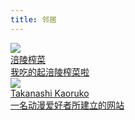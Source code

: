 ```yaml
---
title: 邻居
---
```


<div class="friends">

<a class="a-friend" target="_blank"  href="https://sssssystem.github.io">
<img class="blog-avatar" src="https://ae01.alicdn.com/kf/H7703af2e60384f3caf135f586114224cK.jpg" data-tag="bdshare">
<div class="text-container">
<div class="name">涪陵榨菜</div>
<div class="description" style="width:185px;overflow:hidden;text-overflow:ellipsis;white-space:nowrap;">我吃的起涪陵榨菜啦</div>
</div>
</a>
<a class="a-friend" target="_blank"  href="https://vanillaneko.club">
<img class="blog-avatar" src="http://img01.sogoucdn.com/app/a/100520146/82d0f3bc8e9a2432137a37a529548df6" data-tag="bdshare">
<div class="text-container">
<div class="name">Takanashi Kaoruko</div>
<div class="description" style="width:185px;overflow:hidden;text-overflow:ellipsis;white-space:nowrap;">一名动漫爱好者所建立的网站</div>
</div>
</a>
</div>
